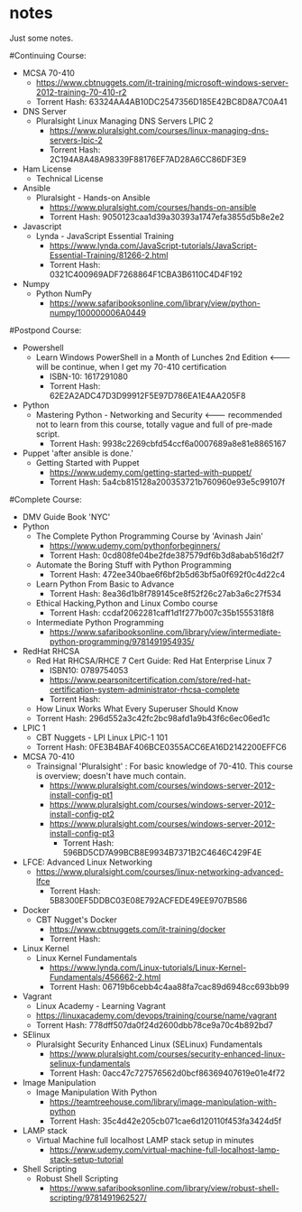 # notes
Just some notes.

#Continuing Course:
  - MCSA 70-410
    - https://www.cbtnuggets.com/it-training/microsoft-windows-server-2012-training-70-410-r2
    - Torrent Hash: 63324AA4AB10DC2547356D185E42BC8D8A7C0A41
  - DNS Server
    - Pluralsight Linux Managing DNS Servers LPIC 2
      - https://www.pluralsight.com/courses/linux-managing-dns-servers-lpic-2
      - Torrent Hash: 2C194A8A48A98339F88176EF7AD28A6CC86DF3E9
  - Ham License
    - Technical License
  - Ansible
    - Pluralsight - Hands-on Ansible
      - https://www.pluralsight.com/courses/hands-on-ansible
      - Torrent Hash: 9050123caa1d39a30393a1747efa3855d5b8e2e2
  - Javascript
    - Lynda - JavaScript Essential Training
      - https://www.lynda.com/JavaScript-tutorials/JavaScript-Essential-Training/81266-2.html
      - Torrent Hash: 0321C400969ADF7268864F1CBA3B6110C4D4F192
  - Numpy
    - Python NumPy
      - https://www.safaribooksonline.com/library/view/python-numpy/100000006A0449
      
#Postpond Course:
  - Powershell
    - Learn Windows PowerShell in a Month of Lunches 2nd Edition  <--- will be continue, when I get my 70-410 certification
      - ISBN-10: 1617291080
      - Torrent Hash: 62E2A2ADC47D3D99912F5E97D786EA1E4AA205F8
  - Python
    - Mastering Python - Networking and Security <--- recommended not to learn from this course, totally vague and full of pre-made script.
      - Torrent Hash: 9938c2269cbfd54ccf6a0007689a8e81e8865167
  - Puppet 'after ansible is done.'
    - Getting Started with Puppet
      - https://www.udemy.com/getting-started-with-puppet/
      - Torrent Hash: 5a4cb815128a200353721b760960e93e5c99107f
      
#Complete Course:
  - DMV Guide Book 'NYC'
  - Python
    - The Complete Python Programming Course by 'Avinash Jain'
      - https://www.udemy.com/pythonforbeginners/
      - Torrent Hash: 0cd808fe04be2fde387579df6b3d8abab516d2f7
    - Automate the Boring Stuff with Python Programming
      - Torrent Hash: 472ee340bae6f6bf2b5d63bf5a0f692f0c4d22c4
    - Learn Python From Basic to Advance
      - Torrent Hash: 8ea36d1b8f789145ce8f52f26c27ab3a6c27f534
    - Ethical Hacking,Python and Linux Combo course
      - Torrent Hash: ccdaf2062281caff1d1f277b007c35b1555318f8
    - Intermediate Python Programming
      - https://www.safaribooksonline.com/library/view/intermediate-python-programming/9781491954935/
  - RedHat RHCSA
    - Red Hat RHCSA/RHCE 7 Cert Guide: Red Hat Enterprise Linux 7 
      - ISBN10: 0789754053
      - https://www.pearsonitcertification.com/store/red-hat-certification-system-administrator-rhcsa-complete
      - Torrent Hash: 
    - How Linux Works What Every Superuser Should Know
     - Torrent Hash: 296d552a3c42fc2bc98afd1a9b43f6c6ec06ed1c
  - LPIC 1
    - CBT Nuggets - LPI Linux LPIC-1 101
    - Torrent Hash: 0FE3B4BAF406BCE0355ACC6EA16D2142200EFFC6
  - MCSA 70-410
    - Trainsignal 'Pluralsight' : For basic knowledge of 70-410. This course is overview; doesn't have much contain.
      - https://www.pluralsight.com/courses/windows-server-2012-install-config-pt1
      - https://www.pluralsight.com/courses/windows-server-2012-install-config-pt2
      - https://www.pluralsight.com/courses/windows-server-2012-install-config-pt3
        - Torrent Hash: 596BD5CD7A99BCB8E9934B7371B2C4646C429F4E
  - LFCE: Advanced Linux Networking
    - https://www.pluralsight.com/courses/linux-networking-advanced-lfce
      - Torrent Hash: 5B8300EF5DDBC03E08E792ACFEDE49EE9707B586
  - Docker
    - CBT Nugget's Docker
      - https://www.cbtnuggets.com/it-training/docker
      - Torrent Hash: 
  - Linux Kernel
    - Linux Kernel Fundamentals
      - https://www.lynda.com/Linux-tutorials/Linux-Kernel-Fundamentals/456662-2.html
      - Torrent Hash: 06719b6cebb4c4aa88fa7cac89d6948cc693bb99
  - Vagrant
    - Linux Academy - Learning Vagrant
    - https://linuxacademy.com/devops/training/course/name/vagrant
    - Torrent Hash: 778dff507da0f24d2600dbb78ce9a70c4b892bd7  
  - SElinux
    - Pluralsight Security Enhanced Linux (SELinux) Fundamentals
      - https://www.pluralsight.com/courses/security-enhanced-linux-selinux-fundamentals
      - Torrent Hash: 0acc47c727576562d0bcf86369407619e01e4f72
  - Image Manipulation
    - Image Manipulation With Python
      - https://teamtreehouse.com/library/image-manipulation-with-python 
      - Torrent Hash: 35c4d42e205cb071cae6d120110f453fa3424d5f
  - LAMP stack
    - Virtual Machine full localhost LAMP stack setup in minutes
      - https://www.udemy.com/virtual-machine-full-localhost-lamp-stack-setup-tutorial
  - Shell Scripting
    - Robust Shell Scripting
      - https://www.safaribooksonline.com/library/view/robust-shell-scripting/9781491962527/
